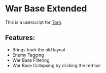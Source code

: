 War Base Extended
====================

This is a userscript for [Torn](http://www.torn.com).

Features:
---------
* Brings back the old layout
* Enemy Tagging
* War Base Filtering
* War Base Collapsing by clicking the red bar
